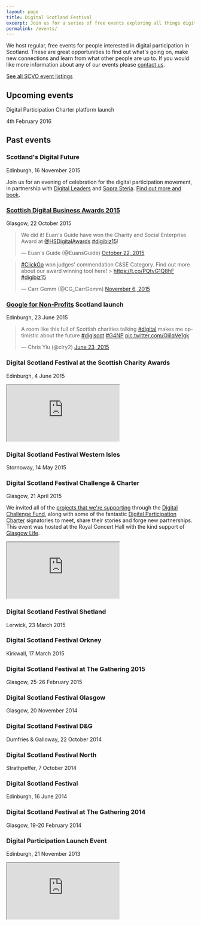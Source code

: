 ```yaml
---
layout: page
title: Digital Scotland Festival
excerpt: Join us for a series of free events exploring all things digital.
permalink: /events/
---
```


We host regular, free events for people interested in digital participation in Scotland. These are great opportunities to find out what's going on, make new connections and learn from what other people are up to. If you would like more information about any of our events please [contact us](/contact/).

<a href="http://www.scvo.org.uk/events" class="btn btn-primary btn-lg">See all SCVO event listings</a>



## Upcoming events

Digital Participation Charter platform launch 

4th February 2016


## Past events

### Scotland's Digital Future
Edinburgh, 16 November 2015

Join us for an evening of celebration for the digital participation movement, in partnership with [Digital Leaders](http://digitalleaders.co.uk/) and [Sopra Steria](http://www.soprasteria.co.uk/en). [Find out more and book](http://digitalleaders.co.uk/dl-local/scotland/).

### [Scottish Digital Business Awards 2015](http://herald-events.com/digitalawards/2015-shortlist/)  
Glasgow, 22 October 2015

<blockquote class="twitter-tweet" lang="en"><p lang="en" dir="ltr">We did it! Euan&#39;s Guide have won the Charity and Social Enterprise Award at <a href="https://twitter.com/HSDigitalAwards">@HSDigitalAwards</a> <a href="https://twitter.com/hashtag/digibiz15?src=hash">#digibiz15</a>!</p>&mdash; Euan&#39;s Guide (@EuansGuide) <a href="https://twitter.com/EuansGuide/status/657302311379816448">October 22, 2015</a></blockquote>
<script async src="//platform.twitter.com/widgets.js" charset="utf-8"></script>

<blockquote class="twitter-tweet" lang="en"><p lang="en" dir="ltr"><a href="https://twitter.com/hashtag/ClickGo?src=hash">#ClickGo</a> won judges&#39; commendation C&amp;SE Category. Find out more about our award winning tool here! &gt; <a href="https://t.co/PQtvG1Q8hF">https://t.co/PQtvG1Q8hF</a> <a href="https://twitter.com/hashtag/digibiz15?src=hash">#digibiz15</a></p>&mdash; Carr Gomm (@CG_CarrGomm) <a href="https://twitter.com/CG_CarrGomm/status/662585469884960768">November 6, 2015</a></blockquote>
<script async src="//platform.twitter.com/widgets.js" charset="utf-8"></script>

### [Google for Non-Profits](https://www.google.com/nonprofits/) Scotland launch
Edinburgh, 23 June 2015

<blockquote class="twitter-tweet" lang="en"><p lang="en" dir="ltr">A room like this full of Scottish charities talking <a href="https://twitter.com/hashtag/digital?src=hash">#digital</a> makes me optimistic about the future <a href="https://twitter.com/hashtag/digiscot?src=hash">#digiscot</a> <a href="https://twitter.com/hashtag/G4NP?src=hash">#G4NP</a> <a href="http://t.co/OiiIqVe1gk">pic.twitter.com/OiiIqVe1gk</a></p>&mdash; Chris Yiu (@clry2) <a href="https://twitter.com/clry2/status/613273857999392768">June 23, 2015</a></blockquote>
<script async src="//platform.twitter.com/widgets.js" charset="utf-8"></script>

### Digital Scotland Festival at the Scottish Charity Awards
Edinburgh, 4 June 2015

<div class="embed-responsive embed-responsive-16by9">
  <iframe class="embed-responsive-item" src="https://www.youtube.com/embed/BiC3KhKTrKE"></iframe>
</div>

### Digital Scotland Festival Western Isles
Stornoway, 14 May 2015

### Digital Scotland Festival Challenge & Charter
Glasgow, 21 April 2015

We invited all of the [projects that we're supporting](/projects) through the [Digital Challenge Fund](/resources/challenge-fund/), along with some of the fantastic [Digital Participation Charter](/charter/) signatories to meet, share their stories and forge new partnerships. This event was hosted at the Royal Concert Hall with the kind support of [Glasgow Life](http://www.glasgowlife.org.uk/Pages/default.aspx).

<div class="embed-responsive embed-responsive-16by9">
  <iframe class="embed-responsive-item" src="https://www.youtube.com/embed/jqvS6WxepNQ"></iframe>
</div>

### Digital Scotland Festival Shetland
Lerwick, 23 March 2015

### Digital Scotland Festival Orkney
Kirkwall, 17 March 2015

### Digital Scotland Festival at The Gathering 2015
Glasgow, 25-26 February 2015

### Digital Scotland Festival Glasgow
Glasgow, 20 November 2014

### Digital Scotland Festival D&G
Dumfries & Galloway, 22 October 2014

### Digital Scotland Festival North
Strathpeffer, 7 October 2014

### Digital Scotland Festival
Edinburgh, 16 June 2014

### Digital Scotland Festival at The Gathering 2014
Glasgow, 19-20 February 2014

### Digital Participation Launch Event
Edinburgh, 21 November 2013

<div class="embed-responsive embed-responsive-16by9">
  <iframe class="embed-responsive-item" src="https://www.youtube.com/embed/cVMGVQMh1iU"></iframe>
</div>
